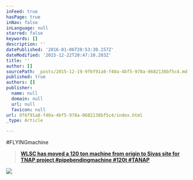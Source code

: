 ```yaml
---
inFeed: true
hasPage: true
inNav: false
inLanguage: null
starred: false
keywords: []
description: ''
datePublished: '2016-01-06T20:53:30.157Z'
dateModified: '2015-12-22T20:47:10.203Z'
title: ''
author: []
sourcePath: _posts/2015-12-19-9f6f91a8-f40a-4bf5-978a-0682138bf5c4.md
published: true
authors: []
publisher:
  name: null
  domain: null
  url: null
  favicon: null
url: 9f6f91a8-f40a-4bf5-978a-0682138bf5c4/index.html
_type: Article

---
```

\#FLYINGmachine

> **[WLSC has moved a 120 ton machine from origin to Sivas site for TNAP project \#pipebendingmachine \#120t \#TANAP][0]**

![](https://the-grid-user-content.s3-us-west-2.amazonaws.com/62e97e85-5d56-47cb-b93a-a8496e181403.jpg)

[0]: null